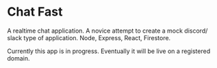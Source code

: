 # Chat Fast
A realtime chat application. A novice attempt to create a mock discord/ slack type of application. Node, Express, React, Firestore.

Currently this app is in progress. Eventually it will be live on a registered domain.

